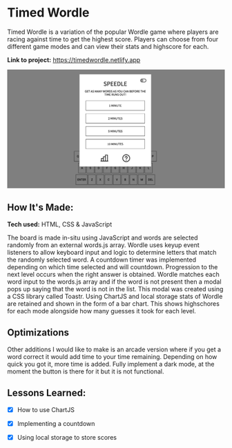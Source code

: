 # Timed Wordle
Timed Wordle is a variation of the popular Wordle game where players are racing against time to get the highest score. Players can choose from four different game modes and can view their stats and highscore for each.

**Link to project:** https://timedwordle.netlify.app

<a href="https://timedwordle.netlify.app" target="_blank"><img src="images/Screenshot 2022-07-13 at 19.32.02.png" alt="screenshot of timed wordle"/></a>

## How It's Made:

**Tech used:** HTML, CSS & JavaScript

The board is made in-situ using JavaScript and words are selected randomly from an external words.js array. Wordle uses keyup event listeners to allow keyboard input and logic to determine letters that match the randomly selected word. A countdown timer was implemented depending on which time selected and will countdown. Progression to the next level occurs when the right answer is obtained. Wordle matches each word input to the words.js array and if the word is not present then a modal pops up saying that the word is not in the list. This modal was created using a CSS library called Toastr. Using ChartJS and local storage stats of Wordle are retained and shown in the form of a bar chart. This shows highschores for each mode alongside how many guesses it took for each level. 

## Optimizations

Other additions I would like to make is an arcade version where if you get a word correct it would add time to your time remaining. Depending on how quick you got it, more time is added. Fully implement a dark mode, at the moment the button is there for it but it is not functional. 

## Lessons Learned:

- [x] How to use ChartJS
- [x] Implementing a countdown 
- [x] Using local storage to store scores


